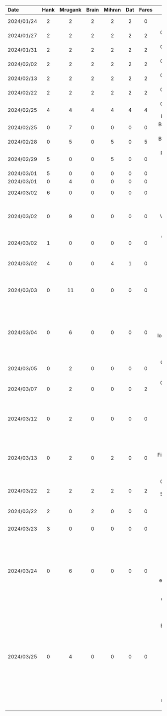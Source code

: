 | Date | Hank | Mrugank | Brain | Mihran | Dat | Fares | Task |
|:-|:-:|:-:|:-:|:-:|:-:|:-:|-:|
| 2024/01/24 | 2 | 2 | 2 | 2 | 2 | 0 | In-person Meeting |
| 2024/01/27 | 2 | 2 | 2 | 2 | 2 | 2 | Online Meeting - D1 |
| 2024/01/31 | 2 | 2 | 2 | 2 | 2 | 2 | Online Meeting - D1 |
| 2024/02/02 | 2 | 2 | 2 | 2 | 2 | 2 | Online Meeting - D1 |
| 2024/02/13 | 2 | 2 | 2 | 2 | 2 | 2 | Online Meeting - D2 |
| 2024/02/22 | 2 | 2 | 2 | 2 | 2 | 2 | Online Meeting - Architecture |
| 2024/02/25 | 4 | 4 | 4 | 4 | 4 | 4 | Online Meeting - Architecture & Feature Planning |
| 2024/02/25 | 0 | 7 | 0 | 0 | 0 | 0 | Bluetooth Sharing Setup |
| 2024/02/28 | 0 | 5 | 0 | 5 | 0 | 5 | Bluetooth Sharing Search |
| 2024/02/29 | 5 | 0 | 0 | 5 | 0 | 0 | Repository setup - dependencies bug fixes |
| 2024/03/01 | 5 | 0 | 0 | 0 | 0 | 0 | Settings Screen |
| 2024/03/01 | 0 | 4 | 0 | 0 | 0 | 0 | Share Menu UI |
| 2024/03/02 | 6 | 0 | 0 | 0 | 0 | 0 | Prototype Demo presentation |
| 2024/03/02 | 0 | 9 | 0 | 0 | 0 | 0 | User Cards UI + Share Menu + View Models and Models Foundations |
| 2024/03/02 | 1 | 0 | 0 | 0 | 0 | 0 | Github Repo and Organization Maintenance |
| 2024/03/02 | 4 | 0 | 0 | 4 | 1 | 0 | Business Card Templates and Model UI |
| 2024/03/03 | 0 | 11 | 0 | 0 | 0 | 0 | User Cards UI + View Model Rework + Share Cards UI + Debugging |
| 2024/03/04 | 0 | 6 | 0 | 0 | 0 | 0 | Fixed several issues: file storage, file retrieval, render loaded files, and a few state management issues |
| 2024/03/05 | 0 | 2 | 0 | 0 | 0 | 0 | QR Code sharing issue (due to Parcel) |
| 2024/03/07 | 0 | 2 | 0 | 0 | 0 | 2 | Online Meeting - D3 (Component Diagram) |
| 2024/03/12 | 0 | 2 | 0 | 0 | 0 | 0 | Backend setup for server with Firebase + learning Go (for server-side application) |
| 2024/03/13 | 0 | 2 | 0 | 2 | 0 | 0 | Backend setup for Firebase/Firestore + planning session for routing/auth |
| 2024/03/22 | 2 | 2 | 2 | 2 | 0 | 2 | Online Meeting - D4: Architecture Style Diagrams & Explanations |
| 2024/03/22 | 2 | 0 | 2 | 0 | 0 | 0 | Deliverable 4 Content |
| 2024/03/23 | 3 | 0 | 0 | 0 | 0 | 0 | Business card templates and creation |
| 2024/03/24 | 0 | 6 | 0 | 0 | 0 | 0 | Event UI - created events list & menu screen, create events screen + event model + event view model + routing & data passing (and debugging for it) |
| 2024/03/25 | 0 | 4 | 0 | 0 | 0 | 0 | Created mock event data, reworked Business Card to incorporate events (debugging issues with displaying field data), created event card template, populated event menu screen, reworked view models and card models |
